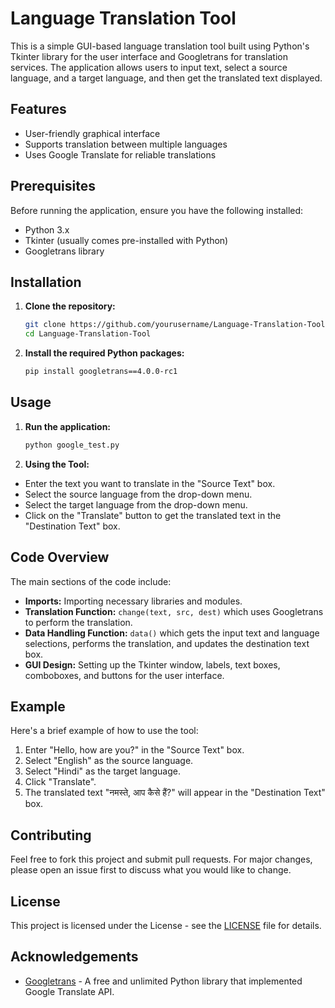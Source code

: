 # Language Translation Tool

This is a simple GUI-based language translation tool built using Python's Tkinter library for the user interface and Googletrans for translation services. The application allows users to input text, select a source language, and a target language, and then get the translated text displayed.

## Features

- User-friendly graphical interface
- Supports translation between multiple languages
- Uses Google Translate for reliable translations

## Prerequisites

Before running the application, ensure you have the following installed:

- Python 3.x
- Tkinter (usually comes pre-installed with Python)
- Googletrans library

## Installation

1. **Clone the repository:**

    ```sh
    git clone https://github.com/yourusername/Language-Translation-Tool.git
    cd Language-Translation-Tool
    ```

2. **Install the required Python packages:**

    ```sh
    pip install googletrans==4.0.0-rc1
    ```

## Usage

1. **Run the application:**

    ```sh
    python google_test.py
    ```

2. **Using the Tool:**

- Enter the text you want to translate in the "Source Text" box.
- Select the source language from the drop-down menu.
- Select the target language from the drop-down menu.
- Click on the "Translate" button to get the translated text in the "Destination Text" box.

## Code Overview

The main sections of the code include:

- **Imports:** Importing necessary libraries and modules.
- **Translation Function:** `change(text, src, dest)` which uses Googletrans to perform the translation.
- **Data Handling Function:** `data()` which gets the input text and language selections, performs the translation, and updates the destination text box.
- **GUI Design:** Setting up the Tkinter window, labels, text boxes, comboboxes, and buttons for the user interface.

## Example

Here's a brief example of how to use the tool:

1. Enter "Hello, how are you?" in the "Source Text" box.
2. Select "English" as the source language.
3. Select "Hindi" as the target language.
4. Click "Translate".
5. The translated text "नमस्ते, आप कैसे हैं?" will appear in the "Destination Text" box.

## Contributing

Feel free to fork this project and submit pull requests. For major changes, please open an issue first to discuss what you would like to change.

## License

This project is licensed under the License - see the [LICENSE](LICENSE) file for details.

## Acknowledgements

- [Googletrans](https://py-googletrans.readthedocs.io/en/latest/) - A free and unlimited Python library that implemented Google Translate API.
